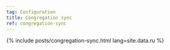 ```yaml
---
tag: Configuration
title: Congregation sync
ref: congregation-sync
---
```


{% include posts/congregation-sync.html lang=site.data.ru %}

